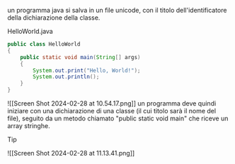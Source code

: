 un programma java si salva in un file unicode, con il titolo dell'identificatore della dichiarazione della classe.

HelloWorld.java
```java
public class HelloWorld
{
	public static void main(String[] args)
	{
		System.out.print("Hello, World!");
		System.out.println();
	}
}
```
![[Screen Shot 2024-02-28 at 10.54.17.png]]
un programma deve quindi iniziare con una dichiarazione di una classe (il cui titolo sarà il nome del file), seguito da un metodo chiamato "public static void main" che riceve un array stringhe.

> [!tip]
>![[Screen Shot 2024-02-28 at 11.13.41.png]]